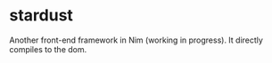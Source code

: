 # stardust
Another front-end framework in Nim (working in progress). It directly compiles to the dom.
